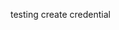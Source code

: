 <GetCredential slots="text" className="getCredentialContainer" templateId={template_id} productName={product_name} />

testing create credential
